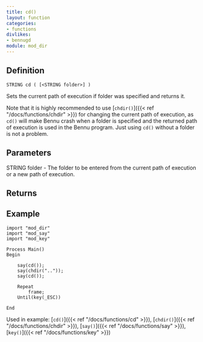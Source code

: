 ```yaml
---
title: cd()
layout: function
categories:
- functions
divlikes:
- bennugd
module: mod_dir
---
```


## Definition

    STRING cd ( [<STRING folder>] )

Sets the current path of execution if folder was specified and returns it.

Note that it is highly recommended to use [`chdir()`]({{< ref "/docs/functions/chdir" >}}) for changing the current path of execution, as `cd()` will make Bennu crash when a folder is specified and the returned path of execution is used in the Bennu program. Just using `cd()` without a folder is not a problem.

## Parameters

STRING folder - The folder to be entered from the current path of execution or a new path of execution.

## Returns

## Example

```
import "mod_dir"
import "mod_say"
import "mod_key"

Process Main()
Begin

    say(cd());
    say(chdir(".."));
    say(cd());

    Repeat
        frame;
    Until(key(_ESC))

End
```

Used in example: [`cd()`]({{< ref "/docs/functions/cd" >}}), [`chdir()`]({{< ref "/docs/functions/chdir" >}}), [`say()`]({{< ref "/docs/functions/say" >}}), [`key()`]({{< ref "/docs/functions/key" >}})
